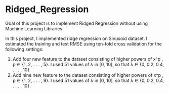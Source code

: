 # Ridged_Regression
Goal of this project is to implement Ridged Regression without using Machine Learning Libraries

In this project, I implemented ridge regression on Sinusoid dataset.
I estimated the training and test RMSE using ten-fold cross validation for the following settings:

1. Add four new feature to the dataset consisting of higher powers of x^p , p ∈ {1, 2, . . . , 5}. 
I used 51 values of λ in [0, 10], so that λ ∈ {0, 0.2, 0.4, . . . , 10} 
2. Add nine new feature to the dataset consisting of higher powers of x^p , p ∈ {1, 2, . . . , 9}. 
I used 51 values of λ in [0, 10], so that λ ∈ {0, 0.2, 0.4, . . . , 10}. 
